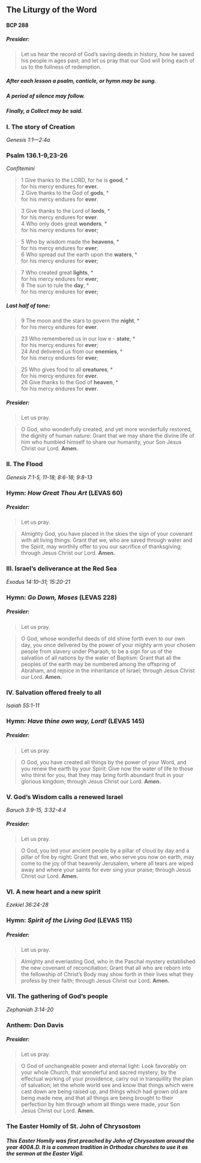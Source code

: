 ## The Liturgy of the Word
#### BCP 288
##### Presider:
> Let us hear the record of God’s saving deeds in history, how he saved his people in ages past; and let us pray that our God will bring each of us to the fullness of redemption.

##### After each lesson a psalm, canticle, or hymn may be sung.
##### A period of silence may follow.
##### Finally, a Collect may be said.

### I. The story of Creation
_Genesis 1:1—2:4a_

### Psalm 136.1-9,23-26
_Confitemini_

> 1	Give thanks to the LORD, for he is **good**, \*  
> for his mercy endures for **ever.**  
> 2	Give thanks to the God of **gods**, \*  
> for his mercy endures for **ever**.  

> 3	Give thanks to the Lord of **lords**, \*  
> for his mercy endures for **ever**.  
> 4	Who only does great **wonders**, \*  
> for his mercy endures for **ever**;  

> 5	Who by wisdom made the **heavens**, \*  
> for his mercy endures for **ever**;  
> 6	Who spread out the earth upon the **waters**, \*  
> for his mercy endures for **ever**;  

> 7	Who created great **lights**, \*  
> for his mercy endures for **ever**;  
> 8	The sun to rule the **day**, \*  
> for his mercy endures for **ever**;  

##### Last half of tone:
> 9	The moon and the stars to govern the **night**, \*  
> for his mercy endures for **ever**.  

> 23	Who remembered us in our low e - **state**, \*  
> for his mercy endures for **ever**;  
> 24	And delivered us from our **enemies**, \*  
> for his mercy endures for **ever**;  

> 25	Who gives food to all **creatures**, \*  
> for his mercy endures for **ever**.  
> 26	Give thanks to the God of **heaven**, \*  
> for his mercy endures for **ever**.  


##### Presider:
> Let us pray.

> O God, who wonderfully created, and yet more wonderfully restored, the dignity of human nature: Grant that we may share the divine life of him who humbled himself to share our humanity, your Son Jesus Christ our Lord. **Amen.**

### II. The Flood
_Genesis 7:1-5, 11-18; 8:6-18; 9:8-13_

### Hymn: _How Great Thou Art_ (LEVAS 60)

##### Presider:
> Let us pray.

> Almighty God, you have placed in the skies the sign of your covenant with all living things: Grant that we, who are saved through water and the Spirit, may worthily offer to you our sacrifice of thanksgiving; through Jesus Christ our Lord. **Amen.**

### III. Israel’s deliverance at the Red Sea
_Exodus 14:10–31; 15:20-21_

### Hymn: _Go Down, Moses_ (LEVAS 228)

##### Presider:
> Let us pray.

> O God, whose wonderful deeds of old shine forth even to our own day, you once delivered by the power of your mighty arm your chosen people from slavery under Pharaoh, to be a sign for us of the salvation of all nations by the water of Baptism: Grant that all the peoples of the earth may be numbered among the offspring of Abraham, and rejoice in the inheritance of Israel; through Jesus Christ our Lord. **Amen.**

### IV. Salvation offered freely to all
_Isaiah 55:1-11_

### Hymn: _Have thine own way, Lord!_ (LEVAS 145)

##### Presider:
> Let us pray.

> O God, you have created all things by the power of your Word, and you renew the earth by your Spirit: Give now the water of life to those who thirst for you, that they may bring forth abundant fruit in your glorious kingdom; through Jesus Christ our Lord. **Amen.**

### V. God’s Wisdom calls a renewed Israel
_Baruch 3:9-15, 3:32-4:4_

##### Presider:
> Let us pray.

> O God, you led your ancient people by a pillar of cloud by day and a pillar of fire by night: Grant that we, who serve you now on earth, may come to the joy of that heavenly Jerusalem, where all tears are wiped away and where your saints for ever sing your praise; through Jesus Christ our Lord. **Amen.**

### VI. A new heart and a new spirit
_Ezekiel 36:24-28_

### Hymn: _Spirit of the Living God_ (LEVAS 115)

##### Presider:
> Let us pray.

> Almighty and everlasting God, who in the Paschal mystery established the new covenant of reconciliation: Grant that all who are reborn into the fellowship of Christ’s Body may show forth in their lives what they profess by their faith; through Jesus Christ our Lord. **Amen.**

### VII. The gathering of God’s people
_Zephaniah 3:14-20_

### Anthem: Don Davis

##### Presider:
> Let us pray.

> O God of unchangeable power and eternal light: Look favorably on your whole Church, that wonderful and sacred mystery; by the effectual working of your providence, carry out in tranquillity the plan of salvation; let the whole world see and know that things which were cast down are being raised up, and things which had grown old are being made new, and that all things are being brought to their perfection by him through whom all things were made, your Son Jesus Christ our Lord. **Amen.**

### The Easter Homily of St. John of Chrysostom
##### This Easter Homily was first preached by John of Chrysostom around the year 400A.D. It is a common tradition in Orthodox churches to use it as the sermon at the Easter Vigil.
